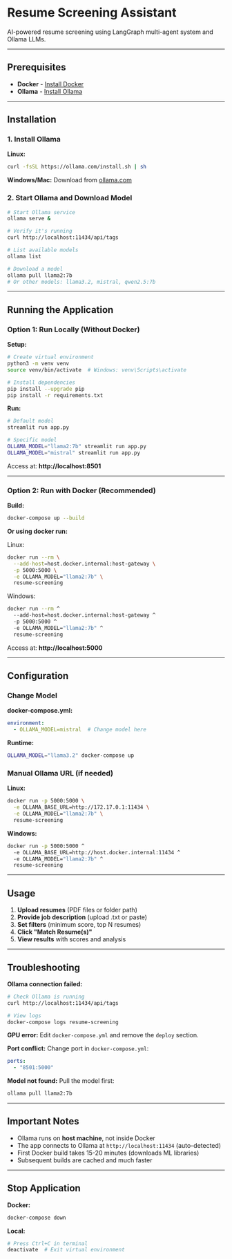 # Resume Screening Assistant

AI-powered resume screening using LangGraph multi-agent system and Ollama LLMs.

---

## Prerequisites

- **Docker** - [Install Docker](https://docs.docker.com/get-docker/)
- **Ollama** - [Install Ollama](https://ollama.com/download)

---

## Installation

### 1. Install Ollama

**Linux:**
```bash
curl -fsSL https://ollama.com/install.sh | sh
```

**Windows/Mac:** Download from [ollama.com](https://ollama.com/download)

### 2. Start Ollama and Download Model

```bash
# Start Ollama service
ollama serve &

# Verify it's running
curl http://localhost:11434/api/tags

# List available models
ollama list

# Download a model
ollama pull llama2:7b
# Or other models: llama3.2, mistral, qwen2.5:7b
```

---

## Running the Application

### Option 1: Run Locally (Without Docker)

**Setup:**
```bash
# Create virtual environment
python3 -m venv venv
source venv/bin/activate  # Windows: venv\Scripts\activate

# Install dependencies
pip install --upgrade pip
pip install -r requirements.txt
```

**Run:**
```bash
# Default model
streamlit run app.py

# Specific model
OLLAMA_MODEL="llama2:7b" streamlit run app.py
OLLAMA_MODEL="mistral" streamlit run app.py
```

Access at: **http://localhost:8501**

---

### Option 2: Run with Docker (Recommended)

**Build:**
```bash
docker-compose up --build
```

**Or using docker run:**

Linux:
```bash
docker run --rm \
  --add-host=host.docker.internal:host-gateway \
  -p 5000:5000 \
  -e OLLAMA_MODEL="llama2:7b" \
  resume-screening
```

Windows:
```bash
docker run --rm ^
  --add-host=host.docker.internal:host-gateway ^
  -p 5000:5000 ^
  -e OLLAMA_MODEL="llama2:7b" ^
  resume-screening
```

Access at: **http://localhost:5000**

---

## Configuration

### Change Model

**docker-compose.yml:**
```yaml
environment:
  - OLLAMA_MODEL=mistral  # Change model here
```

**Runtime:**
```bash
OLLAMA_MODEL="llama3.2" docker-compose up
```

### Manual Ollama URL (if needed)

**Linux:**
```bash
docker run -p 5000:5000 \
  -e OLLAMA_BASE_URL=http://172.17.0.1:11434 \
  -e OLLAMA_MODEL="llama2:7b" \
  resume-screening
```

**Windows:**
```bash
docker run -p 5000:5000 ^
  -e OLLAMA_BASE_URL=http://host.docker.internal:11434 ^
  -e OLLAMA_MODEL="llama2:7b" ^
  resume-screening
```

---

## Usage

1. **Upload resumes** (PDF files or folder path)
2. **Provide job description** (upload .txt or paste)
3. **Set filters** (minimum score, top N resumes)
4. **Click "Match Resume(s)"**
5. **View results** with scores and analysis

---

## Troubleshooting

**Ollama connection failed:**
```bash
# Check Ollama is running
curl http://localhost:11434/api/tags

# View logs
docker-compose logs resume-screening
```

**GPU error:** Edit `docker-compose.yml` and remove the `deploy` section.

**Port conflict:** Change port in `docker-compose.yml`:
```yaml
ports:
  - "8501:5000"
```

**Model not found:** Pull the model first:
```bash
ollama pull llama2:7b
```

---

## Important Notes

- Ollama runs on **host machine**, not inside Docker
- The app connects to Ollama at `http://localhost:11434` (auto-detected)
- First Docker build takes 15-20 minutes (downloads ML libraries)
- Subsequent builds are cached and much faster

---

## Stop Application

**Docker:**
```bash
docker-compose down
```

**Local:**
```bash
# Press Ctrl+C in terminal
deactivate  # Exit virtual environment
```